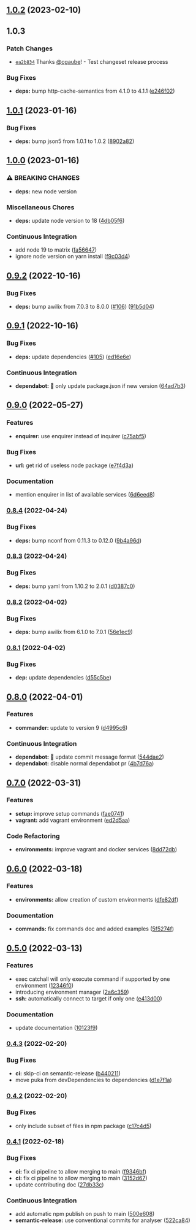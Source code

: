 ## [1.0.2](https://github.com/aftdev/dev-env-manager/compare/v1.0.1...v1.0.2) (2023-02-10)

## 1.0.3

### Patch Changes

- [`ea2b834`](https://github.com/aftdev/dev-env-manager/commit/ea2b83459d1531001398221bfba02930b82bc0b6)
  Thanks [@cgaube](https://github.com/cgaube)! - Test changeset release process

### Bug Fixes

- **deps:** bump http-cache-semantics from 4.1.0 to 4.1.1
  ([e246f02](https://github.com/aftdev/dev-env-manager/commit/e246f0209b012e4cf0a3c668972be3431be39484))

## [1.0.1](https://github.com/aftdev/dev-env-manager/compare/v1.0.0...v1.0.1) (2023-01-16)

### Bug Fixes

- **deps:** bump json5 from 1.0.1 to 1.0.2
  ([8902a82](https://github.com/aftdev/dev-env-manager/commit/8902a82d91ac9c5c76c19d505c93e9103075edd1))

## [1.0.0](https://github.com/aftdev/dev-env-manager/compare/v0.9.2...v1.0.0) (2023-01-16)

### ⚠ BREAKING CHANGES

- **deps:** new node version

### Miscellaneous Chores

- **deps:** update node version to 18
  ([4db05f6](https://github.com/aftdev/dev-env-manager/commit/4db05f6c8066537ea9c2118daaae931352017fe6))

### Continuous Integration

- add node 19 to matrix
  ([fa56647](https://github.com/aftdev/dev-env-manager/commit/fa56647ae5389f9caf15f5db9c5b2bb7d05eaef0))
- ignore node version on yarn install
  ([f9c03d4](https://github.com/aftdev/dev-env-manager/commit/f9c03d469a0a0fa532d244a0b03c290c069d9655))

## [0.9.2](https://github.com/aftdev/dev-env-manager/compare/v0.9.1...v0.9.2) (2022-10-16)

### Bug Fixes

- **deps:** bump awilix from 7.0.3 to 8.0.0
  ([#106](https://github.com/aftdev/dev-env-manager/issues/106))
  ([91b5d04](https://github.com/aftdev/dev-env-manager/commit/91b5d04b79f77771b4f492882d720b14fbbc8f23))

## [0.9.1](https://github.com/aftdev/dev-env-manager/compare/v0.9.0...v0.9.1) (2022-10-16)

### Bug Fixes

- **deps:** update dependencies
  ([#105](https://github.com/aftdev/dev-env-manager/issues/105))
  ([ed16e6e](https://github.com/aftdev/dev-env-manager/commit/ed16e6e458a0975783fe4aedd5fe61535ef3a1b8))

### Continuous Integration

- **dependabot:** 🚀 only update package.json if new version
  ([64ad7b3](https://github.com/aftdev/dev-env-manager/commit/64ad7b37b2231074264e681c5f6cfb2fb19c0980))

## [0.9.0](https://github.com/aftdev/dev-env-manager/compare/v0.8.4...v0.9.0) (2022-05-27)

### Features

- **enquirer:** use enquirer instead of inquirer
  ([c75abf5](https://github.com/aftdev/dev-env-manager/commit/c75abf5323e5cab85a51469d8cc5e40d35d98167))

### Bug Fixes

- **url:** get rid of useless node package
  ([e7f4d3a](https://github.com/aftdev/dev-env-manager/commit/e7f4d3acb04146465d11d422628520c44391fd12))

### Documentation

- mention enquirer in list of available services
  ([6d6eed8](https://github.com/aftdev/dev-env-manager/commit/6d6eed8f8771ffd4a8fe363341965b26f13d5628))

### [0.8.4](https://github.com/aftdev/dev-env-manager/compare/v0.8.3...v0.8.4) (2022-04-24)

### Bug Fixes

- **deps:** bump nconf from 0.11.3 to 0.12.0
  ([9b4a96d](https://github.com/aftdev/dev-env-manager/commit/9b4a96db38588d30477ae7781ed1a0c11dacc8af))

### [0.8.3](https://github.com/aftdev/dev-env-manager/compare/v0.8.2...v0.8.3) (2022-04-24)

### Bug Fixes

- **deps:** bump yaml from 1.10.2 to 2.0.1
  ([d0387c0](https://github.com/aftdev/dev-env-manager/commit/d0387c0e6343825e80ab70a935757b8099e82516))

### [0.8.2](https://github.com/aftdev/dev-env-manager/compare/v0.8.1...v0.8.2) (2022-04-02)

### Bug Fixes

- **deps:** bump awilix from 6.1.0 to 7.0.1
  ([56e1ec9](https://github.com/aftdev/dev-env-manager/commit/56e1ec93d21136c50b87ba83bf8a0d6043c28d30))

### [0.8.1](https://github.com/aftdev/dev-env-manager/compare/v0.8.0...v0.8.1) (2022-04-02)

### Bug Fixes

- **dep:** update dependencies
  ([d55c5be](https://github.com/aftdev/dev-env-manager/commit/d55c5beec82ebf83ec17abd4c13600abece4c73b))

## [0.8.0](https://github.com/aftdev/dev-env-manager/compare/v0.7.0...v0.8.0) (2022-04-01)

### Features

- **commander:** update to version 9
  ([d4995c6](https://github.com/aftdev/dev-env-manager/commit/d4995c652e92828ef72d3cf470cf7c4c680bb701))

### Continuous Integration

- **dependabot:** :rocket: update commit message format
  ([544dae2](https://github.com/aftdev/dev-env-manager/commit/544dae239d762498a663d8b36b756c0fa41b222e))
- **dependabot:** disable normal dependabot pr
  ([4b7d76a](https://github.com/aftdev/dev-env-manager/commit/4b7d76a6e1c8eda8ce942baa8e168cfc8f454b6f))

## [0.7.0](https://github.com/aftdev/dev-env-manager/compare/v0.6.0...v0.7.0) (2022-03-31)

### Features

- **setup:** improve setup commands
  ([fae0741](https://github.com/aftdev/dev-env-manager/commit/fae074121bec267b9d9676dae722c9f48477cf16))
- **vagrant:** add vagrant environment
  ([ed2d5aa](https://github.com/aftdev/dev-env-manager/commit/ed2d5aa567dd91eb23f6c3d32829bce407677d34))

### Code Refactoring

- **environments:** improve vagrant and docker services
  ([8dd72db](https://github.com/aftdev/dev-env-manager/commit/8dd72dbc0fad7f4801d90a3ec0d9ae777b0591c0))

## [0.6.0](https://github.com/aftdev/dev-env-manager/compare/v0.5.0...v0.6.0) (2022-03-18)

### Features

- **environments:** allow creation of custom environments
  ([dfe82df](https://github.com/aftdev/dev-env-manager/commit/dfe82df2442cce2e1621ac0872fec6fcc81e36dc))

### Documentation

- **commands:** fix commands doc and added examples
  ([5f5274f](https://github.com/aftdev/dev-env-manager/commit/5f5274fd3d19e6053877812aea000b8b0c2a3eaf))

## [0.5.0](https://github.com/aftdev/dev-env-manager/compare/v0.4.3...v0.5.0) (2022-03-13)

### Features

- exec catchall will only execute command if supported by one environment
  ([12346f0](https://github.com/aftdev/dev-env-manager/commit/12346f0e2060a65aab933bb80e1f225ecab59bf8))
- introducing environment manager
  ([2a6c359](https://github.com/aftdev/dev-env-manager/commit/2a6c359a74501adbf75890ee7e707fc9006fa986))
- **ssh:** automatically connect to target if only one
  ([e413d00](https://github.com/aftdev/dev-env-manager/commit/e413d002773cd63cbcef5934d4b3b5907aa9d975))

### Documentation

- update documentation
  ([10123f9](https://github.com/aftdev/dev-env-manager/commit/10123f9d9e72525fe6aa1cf5e2881cfcc04f11fd))

### [0.4.3](https://github.com/aftdev/dev-env-manager/compare/v0.4.2...v0.4.3) (2022-02-20)

### Bug Fixes

- **ci:** skip-ci on semantic-release
  ([b440211](https://github.com/aftdev/dev-env-manager/commit/b44021129c0f51ba0aa2be7c751ee7c366f12f94))
- move puka from devDependencies to dependencies
  ([d1e7f1a](https://github.com/aftdev/dev-env-manager/commit/d1e7f1adbbb62313b3729f633a23a0aec8857235))

### [0.4.2](https://github.com/aftdev/dev-env-manager/compare/v0.4.1...v0.4.2) (2022-02-20)

### Bug Fixes

- only include subset of files in npm package
  ([c17c4d5](https://github.com/aftdev/dev-env-manager/commit/c17c4d5a2db922ecc2dd8a698f25b46f9072b122))

### [0.4.1](https://github.com/aftdev/dev-env-manager/compare/v0.4.0...v0.4.1) (2022-02-18)

### Bug Fixes

- **ci:** fix ci pipeline to allow merging to main
  ([f9346bf](https://github.com/aftdev/dev-env-manager/commit/f9346bf368afac3e3962a150d6a3d8ea4fa73298))
- **ci:** fix ci pipeline to allow merging to main
  ([3152d67](https://github.com/aftdev/dev-env-manager/commit/3152d67293b449088df6fc2695acf6aa00af4524))
- update contributing doc
  ([27db33c](https://github.com/aftdev/dev-env-manager/commit/27db33c0a39c553c0ca6577f0b60bb4f45cd8297))

### Continuous Integration

- add automatic npm publish on push to main
  ([500e608](https://github.com/aftdev/dev-env-manager/commit/500e608c9be67fd9dd626ab332d84bde29651f35))
- **semantic-release:** use conventional commits for analyser
  ([522ca84](https://github.com/aftdev/dev-env-manager/commit/522ca84c751983561b8fb787854e33ed2466eaee))
